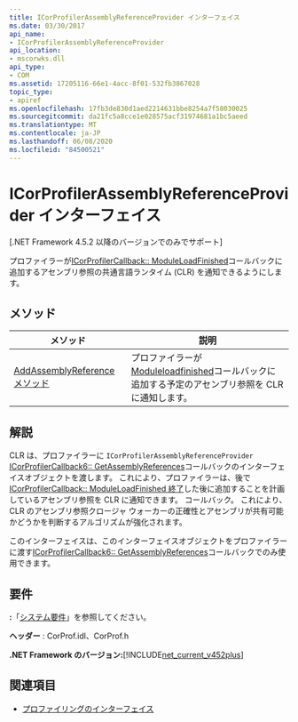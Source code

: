 ```yaml
---
title: ICorProfilerAssemblyReferenceProvider インターフェイス
ms.date: 03/30/2017
api_name:
- ICorProfilerAssemblyReferenceProvider
api_location:
- mscorwks.dll
api_type:
- COM
ms.assetid: 17205116-66e1-4acc-8f01-532fb3867028
topic_type:
- apiref
ms.openlocfilehash: 17fb3de830d1aed2214631bbe8254a7f58030025
ms.sourcegitcommit: da21fc5a8cce1e028575acf31974681a1bc5aeed
ms.translationtype: MT
ms.contentlocale: ja-JP
ms.lasthandoff: 06/08/2020
ms.locfileid: "84500521"
---
```

# <a name="icorprofilerassemblyreferenceprovider-interface"></a>ICorProfilerAssemblyReferenceProvider インターフェイス
[.NET Framework 4.5.2 以降のバージョンでのみでサポート]  
  
 プロファイラーが[ICorProfilerCallback:: ModuleLoadFinished](icorprofilercallback-moduleloadfinished-method.md)コールバックに追加するアセンブリ参照の共通言語ランタイム (CLR) を通知できるようにします。  
  
## <a name="methods"></a>メソッド  
  
|メソッド|説明|  
|------------|-----------------|  
|[AddAssemblyReference メソッド](icorprofilerassemblyreferenceprovider-addassemblyreference-method.md)|プロファイラーが[Moduleloadfinished](icorprofilercallback-moduleloadfinished-method.md)コールバックに追加する予定のアセンブリ参照を CLR に通知します。|  
  
## <a name="remarks"></a>解説  
 CLR は、プロファイラーに `ICorProfilerAssemblyReferenceProvider` [ICorProfilerCallback6:: GetAssemblyReferences](icorprofilercallback6-getassemblyreferences-method.md)コールバックのインターフェイスオブジェクトを渡します。 これにより、プロファイラーは、後で[ICorProfilerCallback:: ModuleLoadFinished 終了](icorprofilercallback-moduleloadfinished-method.md)した後に追加することを計画しているアセンブリ参照を CLR に通知できます。 コールバック。 これにより、CLR のアセンブリ参照クロージャ ウォーカーの正確性とアセンブリが共有可能かどうかを判断するアルゴリズムが強化されます。  
  
 このインターフェイスは、このインターフェイスオブジェクトをプロファイラーに渡す[ICorProfilerCallback6:: GetAssemblyReferences](icorprofilercallback6-getassemblyreferences-method.md)コールバックでのみ使用できます。  
  
## <a name="requirements"></a>要件  
 **:**「[システム要件](../../get-started/system-requirements.md)」を参照してください。  
  
 **ヘッダー** : CorProf.idl、CorProf.h  
  
 **.NET Framework のバージョン:**[!INCLUDE[net_current_v452plus](../../../../includes/net-current-v452plus-md.md)]  
  
## <a name="see-also"></a>関連項目

- [プロファイリングのインターフェイス](profiling-interfaces.md)
